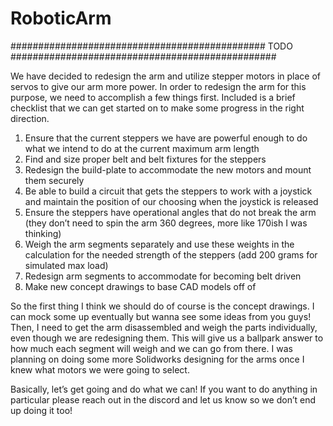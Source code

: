 # RoboticArm


############################################## TODO ################################################

We have decided to redesign the arm and utilize stepper motors in place of servos to give our arm more
power. In order to redesign the arm for this purpose, we need to accomplish a few things first. Included
is a brief checklist that we can get started on to make some progress in the right direction.
  1. Ensure that the current steppers we have are powerful enough to do what we intend to
     do at the current maximum arm length
  2. Find and size proper belt and belt fixtures for the steppers
  3. Redesign the build-plate to accommodate the new motors and mount them securely
  4. Be able to build a circuit that gets the steppers to work with a joystick and maintain the
     position of our choosing when the joystick is released
  5. Ensure the steppers have operational angles that do not break the arm (they don’t need
     to spin the arm 360 degrees, more like 170ish I was thinking)
  6. Weigh the arm segments separately and use these weights in the calculation for the
     needed strength of the steppers (add 200 grams for simulated max load)
  7. Redesign arm segments to accommodate for becoming belt driven
  8. Make new concept drawings to base CAD models off of

So the first thing I think we should do of course is the concept drawings. I can mock some up eventually
but wanna see some ideas from you guys! Then, I need to get the arm disassembled and weigh the parts
individually, even though we are redesigning them. This will give us a ballpark answer to how much each
segment will weigh and we can go from there. I was planning on doing some more Solidworks designing
for the arms once I knew what motors we were going to select.

Basically, let’s get going and do what we can! If you want to do anything in particular please reach out in
the discord and let us know so we don’t end up doing it too!
